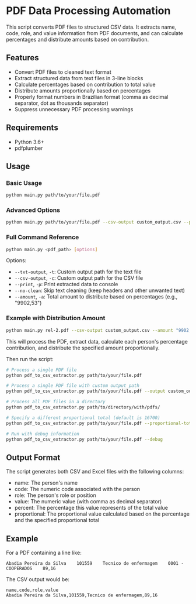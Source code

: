 # PDF Data Processing Automation

This script converts PDF files to structured CSV data. It extracts name, code, role, and value information from PDF documents, and can calculate percentages and distribute amounts based on contribution.

## Features

- Convert PDF files to cleaned text format
- Extract structured data from text files in 3-line blocks
- Calculate percentages based on contribution to total value
- Distribute amounts proportionally based on percentages
- Properly format numbers in Brazilian format (comma as decimal separator, dot as thousands separator)
- Suppress unnecessary PDF processing warnings

## Requirements

- Python 3.6+
- pdfplumber

## Usage

### Basic Usage

```bash
python main.py path/to/your/file.pdf
```

### Advanced Options

```bash
python main.py path/to/your/file.pdf --csv-output custom_output.csv --print
```

### Full Command Reference

```bash
python main.py <pdf_path> [options]
```

Options:
- `--txt-output`, `-t`: Custom output path for the text file
- `--csv-output`, `-c`: Custom output path for the CSV file
- `--print`, `-p`: Print extracted data to console
- `--no-clean`: Skip text cleaning (keep headers and other unwanted text)
- `--amount`, `-a`: Total amount to distribute based on percentages (e.g., "9902,53")

### Example with Distribution Amount

```bash
python main.py rel-2.pdf --csv-output custom_output.csv --amount "9902,53"
```

This will process the PDF, extract data, calculate each person's percentage contribution, and distribute the specified amount proportionally.

Then run the script:

```bash
# Process a single PDF file
python pdf_to_csv_extractor.py path/to/your/file.pdf

# Process a single PDF file with custom output path
python pdf_to_csv_extractor.py path/to/your/file.pdf --output custom_output.csv

# Process all PDF files in a directory
python pdf_to_csv_extractor.py path/to/directory/with/pdfs/

# Specify a different proportional total (default is 16700)
python pdf_to_csv_extractor.py path/to/your/file.pdf --proportional-total 10000

# Run with debug information
python pdf_to_csv_extractor.py path/to/your/file.pdf --debug
```

## Output Format

The script generates both CSV and Excel files with the following columns:

- name: The person's name
- code: The numeric code associated with the person
- role: The person's role or position
- value: The numeric value (with comma as decimal separator)
- percent: The percentage this value represents of the total value
- proportional: The proportional value calculated based on the percentage and the specified proportional total

## Example

For a PDF containing a line like:
```
Abadia Pereira da Silva    101559    Tecnico de enfermagem    0001 - COOPERADOS    89,16
```

The CSV output would be:
```
name,code,role,value
Abadia Pereira da Silva,101559,Tecnico de enfermagem,89,16
```
